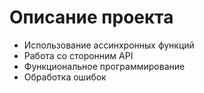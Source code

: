 # Описание проекта

- Использование ассинхронных функций
- Работа со сторонним API
- Функциональное программирование
- Обработка ошибок
